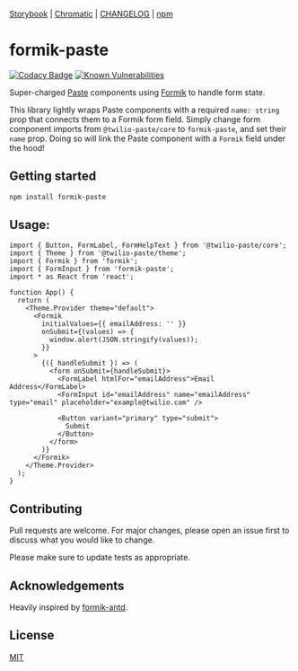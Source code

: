 [Storybook](https://vnguyen94.github.io/formik-paste) | [Chromatic](https://www.chromatic.com/builds?appId=5f34d4bd7c13f1002276b19d) | [CHANGELOG](https://github.com/vnguyen94/formik-paste/releases) | [npm](https://www.npmjs.com/package/formik-paste)

# formik-paste

[![Codacy Badge](https://api.codacy.com/project/badge/Grade/f9176f69724e4126bfc1c661883a4570)](https://app.codacy.com/manual/vnguyen/formik-paste?utm_source=github.com&utm_medium=referral&utm_content=vnguyen94/formik-paste&utm_campaign=Badge_Grade_Dashboard)
[![Known Vulnerabilities](https://snyk.io/test/github/vnguyen94/formik-paste/badge.svg?targetFile=package.json)](https://snyk.io/test/github/vnguyen94/formik-paste?targetFile=package.json)

Super-charged [Paste](https://paste.twilio.design) components using [Formik](https://github.com/jaredpalmer/Formik) to handle form state.

This library lightly wraps Paste components with a required `name: string` prop that connects them to a Formik form field. Simply change form component imports from `@twilio-paste/core` to `formik-paste`, and set their `name` prop. Doing so will link the Paste component with a `Formik` field under the hood!

## Getting started

```bash
npm install formik-paste
```

## Usage:

```tsx
import { Button, FormLabel, FormHelpText } from '@twilio-paste/core';
import { Theme } from '@twilio-paste/theme';
import { Formik } from 'formik';
import { FormInput } from 'formik-paste';
import * as React from 'react';

function App() {
  return (
    <Theme.Provider theme="default">
      <Formik
        initialValues={{ emailAddress: '' }}
        onSubmit={(values) => {
          window.alert(JSON.stringify(values));
        }}
      >
        {({ handleSubmit }) => (
          <form onSubmit={handleSubmit}>
            <FormLabel htmlFor="emailAddress">Email Address</FormLabel>
            <FormInput id="emailAddress" name="emailAddress" type="email" placeholder="example@twilio.com" />

            <Button variant="primary" type="submit">
              Submit
            </Button>
          </form>
        )}
      </Formik>
    </Theme.Provider>
  );
}
```

## Contributing

Pull requests are welcome. For major changes, please open an issue first to discuss what you would like to change.

Please make sure to update tests as appropriate.

## Acknowledgements

Heavily inspired by [formik-antd](https://github.com/jannikbuschke/formik-antd/).

## License

[MIT](https://choosealicense.com/licenses/mit/)

